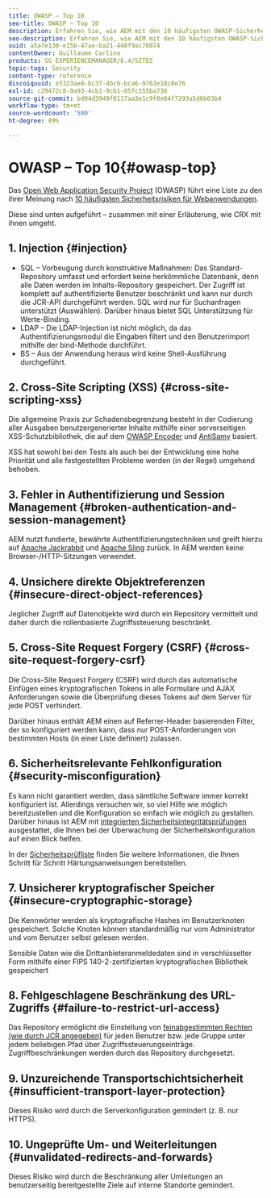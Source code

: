 ```yaml
---
title: OWASP – Top 10
seo-title: OWASP – Top 10
description: Erfahren Sie, wie AEM mit den 10 häufigsten OWASP-Sicherheitsrisiken umgeht.
seo-description: Erfahren Sie, wie AEM mit den 10 häufigsten OWASP-Sicherheitsrisiken umgeht.
uuid: a5a7e130-e15b-47ae-ba21-448f9ac76074
contentOwner: Guillaume Carlino
products: SG_EXPERIENCEMANAGER/6.4/SITES
topic-tags: Security
content-type: reference
discoiquuid: e5323ae8-bc37-4bc6-bca6-9763e18c8e76
exl-id: c29472c8-9a93-4cb1-9cb1-05fc155ba736
source-git-commit: bd94d3949f0117aa3e1c9f0e84f7293a5d6b03b4
workflow-type: tm+mt
source-wordcount: '509'
ht-degree: 89%

---
```


# OWASP – Top 10{#owasp-top}

Das [Open Web Application Security Project](https://www.owasp.org) (OWASP) führt eine Liste zu den ihrer Meinung nach [10 häufigsten Sicherheitsrisiken für Webanwendungen](https://www.owasp.org/index.php/OWASP_Top_Ten_Project).

Diese sind unten aufgeführt – zusammen mit einer Erläuterung, wie CRX mit ihnen umgeht.

## 1. Injection {#injection}

* SQL – Vorbeugung durch konstruktive Maßnahmen: Das Standard-Repository umfasst und erfordert keine herkömmliche Datenbank, denn alle Daten werden im Inhalts-Repository gespeichert. Der Zugriff ist komplett auf authentifizierte Benutzer beschränkt und kann nur durch die JCR-API durchgeführt werden. SQL wird nur für Suchanfragen unterstützt (Auswählen). Darüber hinaus bietet SQL Unterstützung für Werte-Binding.
* LDAP – Die LDAP-Injection ist nicht möglich, da das Authentifizierungsmodul die Eingaben filtert und den Benutzerimport mithilfe der bind-Methode durchführt.
* BS – Aus der Anwendung heraus wird keine Shell-Ausführung durchgeführt.

## 2. Cross-Site Scripting (XSS)  {#cross-site-scripting-xss}

Die allgemeine Praxis zur Schadensbegrenzung besteht in der Codierung aller Ausgaben benutzergenerierter Inhalte mithilfe einer serverseitigen XSS-Schutzbibliothek, die auf dem [OWASP Encoder](https://www.owasp.org/index.php/OWASP_Java_Encoder_Project) und [AntiSamy](https://www.owasp.org/index.php/Category:OWASP_AntiSamy_Project) basiert.

XSS hat sowohl bei den Tests als auch bei der Entwicklung eine hohe Priorität und alle festgestellten Probleme werden (in der Regel) umgehend behoben.

## 3. Fehler in Authentifizierung und Session Management {#broken-authentication-and-session-management}

AEM nutzt fundierte, bewährte Authentifizierungstechniken und greift hierzu auf [Apache Jackrabbit](https://jackrabbit.apache.org/) und [Apache Sling](https://sling.apache.org/) zurück. In AEM werden keine Browser-/HTTP-Sitzungen verwendet.

## 4. Unsichere direkte Objektreferenzen {#insecure-direct-object-references}

Jeglicher Zugriff auf Datenobjekte wird durch ein Repository vermittelt und daher durch die rollenbasierte Zugriffssteuerung beschränkt.

## 5. Cross-Site Request Forgery (CSRF)  {#cross-site-request-forgery-csrf}

Die Cross-Site Request Forgery (CSRF) wird durch das automatische Einfügen eines kryptografischen Tokens in alle Formulare und AJAX Anforderungen sowie die Überprüfung dieses Tokens auf dem Server für jede POST verhindert.

Darüber hinaus enthält AEM einen auf Referrer-Header basierenden Filter, der so konfiguriert werden kann, dass *nur* POST-Anforderungen von bestimmten Hosts (in einer Liste definiert) zulassen.

## 6. Sicherheitsrelevante Fehlkonfiguration {#security-misconfiguration}

Es kann nicht garantiert werden, dass sämtliche Software immer korrekt konfiguriert ist. Allerdings versuchen wir, so viel Hilfe wie möglich bereitzustellen und die Konfiguration so einfach wie möglich zu gestalten. Darüber hinaus ist AEM mit [integrierten Sicherheitsintegritätsprüfungen](/help/sites-administering/operations-dashboard.md) ausgestattet, die Ihnen bei der Überwachung der Sicherheitskonfiguration auf einen Blick helfen.

In der [Sicherheitsprüfliste](/help/sites-administering/security-checklist.md) finden Sie weitere Informationen, die Ihnen Schritt für Schritt Härtungsanweisungen bereitstellen.

## 7. Unsicherer kryptografischer Speicher {#insecure-cryptographic-storage}

Die Kennwörter werden als kryptografische Hashes im Benutzerknoten gespeichert. Solche Knoten können standardmäßig nur vom Administrator und vom Benutzer selbst gelesen werden.

Sensible Daten wie die Drittanbieteranmeldedaten sind in verschlüsselter Form mithilfe einer FIPS 140-2-zertifizierten kryptografischen Bibliothek gespeichert

## 8. Fehlgeschlagene Beschränkung des URL-Zugriffs  {#failure-to-restrict-url-access}

Das Repository ermöglicht die Einstellung von [feinabgestimmten Rechten (wie durch JCR angegeben)](https://docs.adobe.com/content/docs/en/spec/jcr/2.0/16_Access_Control_Management.html) für jeden Benutzer bzw. jede Gruppe unter jedem beliebigen Pfad über Zugriffssteuerungseinträge. Zugriffbeschränkungen werden durch das Repository durchgesetzt.

## 9. Unzureichende Transportschichtsicherheit {#insufficient-transport-layer-protection}

Dieses Risiko wird durch die Serverkonfiguration gemindert (z. B. nur HTTPS).

## 10. Ungeprüfte Um- und Weiterleitungen {#unvalidated-redirects-and-forwards}

Dieses Risiko wird durch die Beschränkung aller Umleitungen an benutzerseitig bereitgestellte Ziele auf interne Standorte gemindert.
